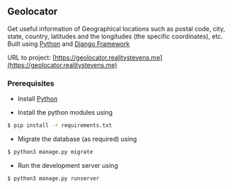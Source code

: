 ## Geolocator


Get useful information of Geographical locations such as postal code, city, state, country, latitudes and the longitudes (the specific coordinates), etc. Built using [Python](https://python.org/) and [Django Framework](https://djangoproject.com/)


URL to project: [https://geolocator.realitystevens.me](https://geolocator.realitystevens.me)


### Prerequisites

- Install [Python](https://python.org/)

- Install the python modules using
```sh
$ pip install -r requirements.txt
```

- Migrate the database (as required) using
```sh
$ python3 manage.py migrate
```

- Run the development server using
```sh
$ python3 manage.py runserver
```